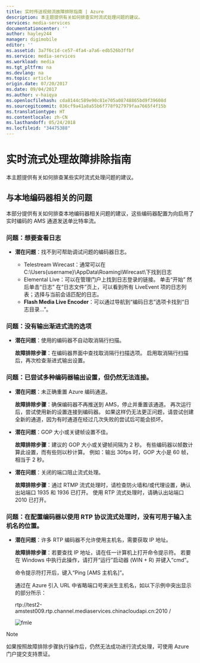 ```yaml
---
title: 实时传送视频流故障排除指南 | Azure
description: 本主题提供有关如何排查实时流式处理问题的建议。
services: media-services
documentationcenter: ''
author: hayley244
manager: digimobile
editor: ''
ms.assetid: 3a7f6c1d-ce57-4fa4-a7a6-edb526b3ffbf
ms.service: media-services
ms.workload: media
ms.tgt_pltfrm: na
ms.devlang: na
ms.topic: article
origin.date: 07/20/2017
ms.date: 09/04/2017
ms.author: v-haiqya
ms.openlocfilehash: cda8144c589e90c81e705a08748865bd9f39608d
ms.sourcegitcommit: 036cf9a41a8a55b6f778f927979faa7665f4f15b
ms.translationtype: HT
ms.contentlocale: zh-CN
ms.lasthandoff: 05/24/2018
ms.locfileid: "34475388"
---
```

# <a name="troubleshooting-guide-for-live-streaming"></a>实时流式处理故障排除指南
本主题提供有关如何排查某些实时流式处理问题的建议。

## <a name="issues-related-to-on-premises-encoders"></a>与本地编码器相关的问题
本部分提供有关如何排查本地编码器相关问题的建议，这些编码器配置为向启用了实时编码的 AMS 通道发送单比特率流。

### <a name="problem-would-like-to-see-logs"></a>问题：想要查看日志
* **潜在问题**：找不到可帮助调试问题的编码器日志。
  
  * Telestream Wirecast：通常可以在 C:\Users\{username}\AppData\Roaming\Wirecast\下找到日志 
  * Elemental Live：可以在管理门户上找到日志登录的链接。 单击“开始” 然后单击“日志” 在“日志文件”页上，可以看到所有 LiveEvent 项的日志列表；选择与当前会话匹配的日志。 
  * **Flash Media Live Encoder**：可以通过导航到“编码日志”选项卡找到“日志目录...”。

### <a name="problem-there-is-no-option-for-outputting-a-progressive-stream"></a>问题：没有输出渐进式流的选项
* **潜在问题**：使用的编码器不自动取消隔行扫描。 
  
    **故障排除步骤**：在编码器界面中查找取消隔行扫描选项。 启用取消隔行扫描后，再次检查渐进式输出设置。 

### <a name="problem-tried-several-encoder-output-settings-and-still-unable-to-connect"></a>问题：已尝试多种编码器输出设置，但仍然无法连接。
* **潜在问题**：未正确重置 Azure 编码通道。 
  
    **故障排除步骤**：确保编码器不再推送到 AMS，停止并重置该通道。 再次运行后，尝试使用新的设置连接到编码器。 如果这样仍无法更正问题，请尝试创建全新的通道，因为有时通道在经过几次失败的尝试后可能会损坏。  
* **潜在问题**：GOP 大小或关键帧设置不佳。 
  
    **故障排除步骤**：建议的 GOP 大小或关键帧间隔为 2 秒。 有些编码器以帧数计算此设置，而有些则以秒计算。 例如：输出 30fps 时，GOP 大小是 60 帧，相当于 2 秒。  
* **潜在问题**：关闭的端口阻止流式处理。 
  
    **故障排除步骤**：通过 RTMP 流式处理时，请检查防火墙和/或代理设置，确认出站端口 1935 和 1936 已打开。 使用 RTP 流式处理时，请确认出站端口 2010 已打开。 

### <a name="problem-when-configuring-the-encoder-to-stream-with-the-rtp-protocol-there-is-no-place-to-enter-a-host-name"></a>问题：在配置编码器以使用 RTP 协议流式处理时，没有可用于输入主机名的位置。
* **潜在问题**：许多 RTP 编码器不允许使用主机名，需要获取 IP 地址。  
  
    **故障排除步骤**：若要查找 IP 地址，请在任一计算机上打开命令提示符。 若要在 Windows 中执行此操作，请打开“运行”启动器 (WIN + R) 并键入“cmd”。  

    命令提示符打开后，键入“Ping [AMS 主机名]”。 

    通过在 Azure 引入 URL 中省略端口号来派生主机名，如以下示例中突出显示的部分所示： 

    rtp://test2-amstest009.rtp.channel.mediaservices.chinacloudapi.cn:2010 / 

    ![fmle](./media/media-services-fmle-live-encoder/media-services-fmle10.png)

> [!NOTE]
> 如果按照故障排除步骤执行操作后，仍然无法成功进行流式处理，可使用 Azure 门户提交支持票证。
> 
> 
